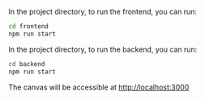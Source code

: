 In the project directory, to run the frontend, you can run:

```sh
cd frontend
npm run start
```

In the project directory, to run the backend, you can run:

```sh
cd backend
npm run start
```

The canvas will be accessible at [http://localhost:3000](http://localhost:3000)
